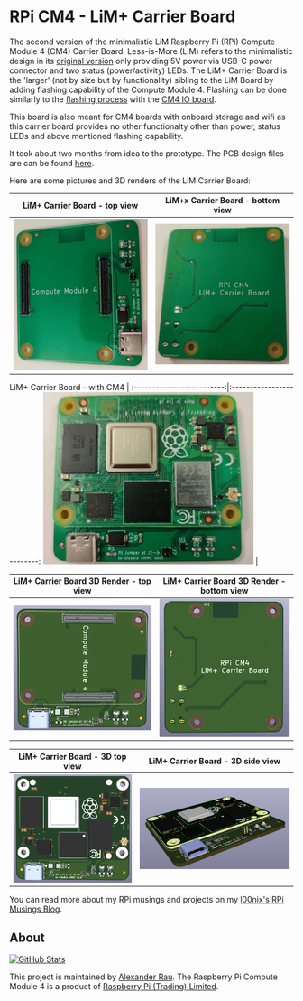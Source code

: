 # RPi CM4 - LiM+ Carrier Board

The second version of the minimalistic LiM Raspberry Pi (RPi) Compute Module 4 (CM4) Carrier Board. Less-is-More (LiM) refers to the minimalistic design in its [original version](../pages/LiM_Board.md) only providing 5V power via USB-C power connector and two status (power/activity) LEDs. The LiM+ Carrier Board is the 'larger' (not by size but by functionality) sibling to the LiM Board by adding flashing capability of the Compute Module 4. Flashing can be done similarly to the [flashing process](https://www.raspberrypi.org/documentation/hardware/computemodule/cm-emmc-flashing.md) with the [CM4 IO board](https://www.raspberrypi.org/products/compute-module-4-io-board/). 

This board is also meant for CM4 boards with onboard storage and wifi as this carrier board provides no other functionalty other than power, status LEDs and above mentioned flashing capability.

It took about two months from idea to the prototype. The PCB design files are can be found [here](https://github.com/l00nix/rpi-cm4-LiM-board/tree/main/hardware/rpi-cm4-LiM%2B-board). 

Here are some pictures and 3D renders of the LiM Carrier Board:

LiM+ Carrier Board - top view             |  LiM+x Carrier Board - bottom view
:-------------------------:|:-------------------------:
![LiM+ Carrier Board Top View](https://raw.githubusercontent.com/l00nix/rpi-cm4-LiM-board/main/images/LiM+_top.jpg)  |  ![LiM+ Carrier Board Bottom View](https://raw.githubusercontent.com/l00nix/rpi-cm4-LiM-board/main/images/LiM+_bottom.jpg)

LiM+ Carrier Board - with CM4             | 
:-------------------------:|:-------------------------:
![LiM+ Carrier Board with CM4 Module](https://raw.githubusercontent.com/l00nix/rpi-cm4-LiM-board/main/images/LiM+_with_CM4.jpg)  |



LiM+ Carrier Board 3D Render - top view             |  LiM+ Carrier Board 3D Render - bottom view
:-------------------------:|:-------------------------:
![Rendered RPi CM4 LiM+ Carrier Board PCB Top](https://raw.githubusercontent.com/l00nix/rpi-cm4-LiM-board/main/images/rpi-cm4-LiM+-board-3Dtop.PNG)  |  ![Rendered RPi CM4 LiM+ Carrier Board PCB Bottom](https://raw.githubusercontent.com/l00nix/rpi-cm4-LiM-board/main/images/rpi-cm4-LiM+-board-3Dbottom.PNG)

LiM+ Carrier Board - 3D top view             |  LiM+ Carrier Board - 3D side view
:-------------------------:|:-------------------------:
![3D RPi CM4 LiM+ Carrier Board PCB Top](https://raw.githubusercontent.com/l00nix/rpi-cm4-LiM-board/main/images/rpi-cm4-LiM+-board-3DtopwithCM4.PNG)  |  ![3D RPi CM4 LiM Carrier Board PCB Side](https://raw.githubusercontent.com/l00nix/rpi-cm4-LiM-board/main/images/rpi-cm4-LiM+-board-3DsidewithCM4.PNG)

You can read more about my RPi musings and projects on my [l00nix's RPi Musings Blog](https://rpi.loonix.ca/).

## About

[//]: # "[![GitHub Stats](https://github-readme-stats.vercel.app/api/pin?username=l00nix&repo=rpi-cm4-LiM-board&show_icons=true&hide_border=true&show_owner=true&theme=graywhite)](https://github.com/l00nix/rpi-cm4-LiM-board)"
[![GitHub Stats](https://github-readme-stats.vercel.app/api/pin?username=l00nix&repo=rpi-cm4-LiM-board)](https://github.com/l00nix/rpi-cm4-LiM-board)

This project is maintained by [Alexander Rau](https://rpi.loonix.ca). The Raspberry Pi Compute Module 4 is a product of [Raspberry Pi (Trading) Limited](https://www.raspberrypi.org/about/).
